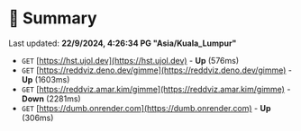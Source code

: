 # 📖 Summary
Last updated: **22/9/2024, 4:26:34 PG "Asia/Kuala_Lumpur"**

- `GET` [https://hst.ujol.dev](https://hst.ujol.dev) - **Up** (576ms)
- `GET` [https://reddviz.deno.dev/gimme](https://reddviz.deno.dev/gimme) - **Up** (1603ms)
- `GET` [https://reddviz.amar.kim/gimme](https://reddviz.amar.kim/gimme) - **Down** (2281ms)
- `GET` [https://dumb.onrender.com](https://dumb.onrender.com) - **Up** (306ms)
